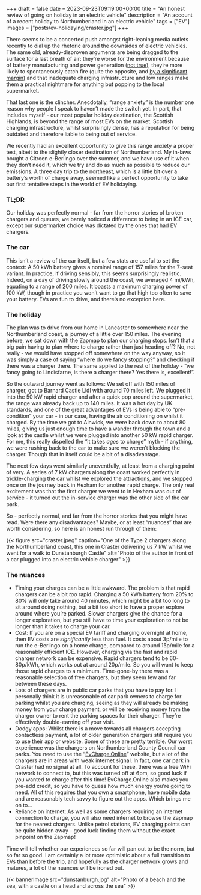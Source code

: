 +++ 
draft = false
date = 2023-09-23T09:19:00+00:00
title = "An honest review of going on holiday in an electric vehicle"
description = "An account of a recent holiday to Northumberland in an electric vehicle"
tags = ["EV"]
images = ["posts/ev-holidaying/craster.jpg"]
+++

There seems to be a concerted push amongst right-leaning media outlets recently to dial up the rhetoric around the downsides of electric vehicles. The same old, already-disproven arguments are being dragged to the surface for a last breath of air: they’re worse for the environment because of battery manufacturing and power generation ([not true](https://www.epa.gov/greenvehicles/electric-vehicle-myths)), they’re more likely to spontaneously catch fire (quite the opposite, and [by a significant margin](https://thedriven.io/2023/05/16/petrol-and-diesel-cars-20-times-more-likely-to-catch-fire-than-evs/)) and that inadequate charging infrastructure and low ranges make them a practical nightmare for anything but popping to the local supermarket.

That last one is the clincher. Anecdotally, “range anxiety” is the number one reason why people I speak to haven’t made the switch yet. In part, that includes myself - our most popular holiday destination, the Scottish Highlands, is beyond the range of most EVs on the market. Scottish charging infrastructure, whilst surprisingly dense, has a reputation for being outdated and therefore liable to being out of service.

We recently had an excellent opportunity to give this range anxiety a proper test, albeit to the slightly closer destination of Northumberland. My in-laws bought a Citroen e-Berlingo over the summer, and we have use of it when they don’t need it, which we try and do as much as possible to reduce our emissions. A three day trip to the northeast, which is a little bit over a battery’s worth of charge away, seemed like a perfect opportunity to take our first tentative steps in the world of EV holidaying.

### TL;DR

Our holiday was perfectly normal - far from the horror stories of broken chargers and queues, we barely noticed a difference to being in an ICE car, except our supermarket choice was dictated by the ones that had EV chargers.

### The car

This isn’t a review of the car itself, but a few stats are useful to set the context: A 50 kWh battery gives a nominal range of 157 miles for the 7-seat variant. In practice, if driving sensibly, this seems surprisingly realistic. Indeed, on a day of driving slowly around the coast, we averaged 4 mi/kWh, equating to a range of 200 miles. It boasts a maximum charging power of 100 kW, though in practice you won’t want to go that high too often to save your battery. EVs are fun to drive, and there’s no exception here. 

### The holiday

The plan was to drive from our home in Lancaster to somewhere near the Northumberland coast, a journey of a little over 150 miles. The evening before, we sat down with the [Zapmap](https://www.zap-map.com/) to plan our charging stops. Isn’t that a big pain having to plan where to charge rather than just heading off? No, not really - we would have stopped off somewhere on the way anyway, so it was simply a case of saying “where do we fancy stopping?” and checking if there was a charger there. The same applied to the rest of the holiday - “we fancy going to Lindisfarne, is there a charger there? Yes there is, excellent!”.

So the outward journey went as follows: We set off with 150 miles of charger, got to Barnard Castle Lidl with around 70 miles left. We plugged it into the 50 kW rapid charger and after a quick pop around the supermarket, the range was already back up to 140 miles. It was a hot day by UK standards, and one of the great advantages of EVs is being able to “pre-condition” your car - in our case, having the air conditioning on whilst it charged. By the time we got to Alnwick, we were back down to about 80 miles, giving us just enough time to have a wander through the town and a look at the castle whilst we were plugged into another 50 kW rapid charger. For me, this really dispelled the “it takes *ages* to charge” myth - if anything, we were rushing back to the car to make sure we weren’t blocking the charger. Though that in itself could be a bit of a disadvantage.

The next few days went similarly uneventfully, at least from a charging point of very. A series of 7 kW chargers along the coast worked perfectly in trickle-charging the car whilst we explored the attractions, and we stopped once on the journey back in Hexham for another rapid charge. The only real excitement was that the first charger we went to in Hexham was out of service - it turned out the in-service charger was the other side of the car park. 

So - perfectly normal, and far from the horror stories that you might have read. Were there any disadvantages? Maybe, or at least “nuances” that are worth considering, so here is an honest run through of them:

{{< figure src="craster.jpeg" caption="One of the Type 2 chargers along the Northumberland coast, this one in Craster delivering us 7 kW whilst we went for a walk to Dunstanburgh Castle" alt="Photo of the author in front of a car plugged into an electric vehicle charger" >}}

### The nuances

- Timing your charges can be a little awkward. The problem is that rapid chargers can be a bit *too* rapid. Charging a 50 kWh battery from 20% to 80% will only take around 40 minutes, which might be a bit too long to sit around doing nothing, but a bit too short to have a proper explore around where you’re parked. Slower chargers give the chance for a longer exploration, but you still have to time your exploration to not be longer than it takes to charge your car.
- Cost: If you are on a special EV tariff and charging overnight at home, then EV costs are *significantly* less than fuel. It costs about 3p/mile to run the e-Berlingo on a home charge, compared to around 15p/mile for a reasonably efficient ICE. However, charging via the fast and rapid charger network can be expensive. Rapid chargers tend to be 60-80p/kWh, which works out at around 20p/mile. So you will want to keep those rapid charges to a minimum. Time-gone-by there was a reasonable selection of free chargers, but they seem few and far between these days.
- Lots of chargers are in public car parks that you have to pay for. I personally think it is unreasonable of car park owners to charge for parking whilst you are charging, seeing as they will already be making money from your charge payment, or will be receiving money from the charger owner to rent the parking spaces for their charger. They’re effectively double-earning off your visit.
- Dodgy apps: Whilst there is a move towards all chargers accepting contactless payment, a lot of older generation chargers still require you to use their app or website. Some of these are pretty terrible. Our worst experience was the chargers on Northumberland County Council car parks. You need to use the “[EvCharge.Online](http://EvCharge.Online)” website, but a lot of the chargers are in areas with weak internet signal. In fact, one car park in Craster had no signal at all. To account for these, there was a free WiFi network to connect to, but this was turned off at 6pm, so good luck if you wanted to charge after this time! EvCharge.Online also makes you pre-add credit, so you have to guess how much energy you’re going to need. All of this requires that you own a smartphone, have mobile data and are reasonably tech savvy to figure out the apps. Which brings me on to…
- Reliance on internet: As well as some chargers requiring an internet connection to charge, you will also need internet to browse the Zapmap for the nearest chargers. Unlike petrol stations, EV charging points can be quite hidden away - good luck finding them without the exact pinpoint on the Zapmap!

Time will tell whether our experiences so far will pan out to be the norm, but so far so good. I am certainly a lot more optimistic about a full transition to EVs than before the trip, and hopefully as the charger network grows and matures, a lot of the nuances will be ironed out.

{{< bannerimage src="dunstanburgh.jpg" alt="Photo of a beach and the sea, with a castle on a headland across the sea" >}}